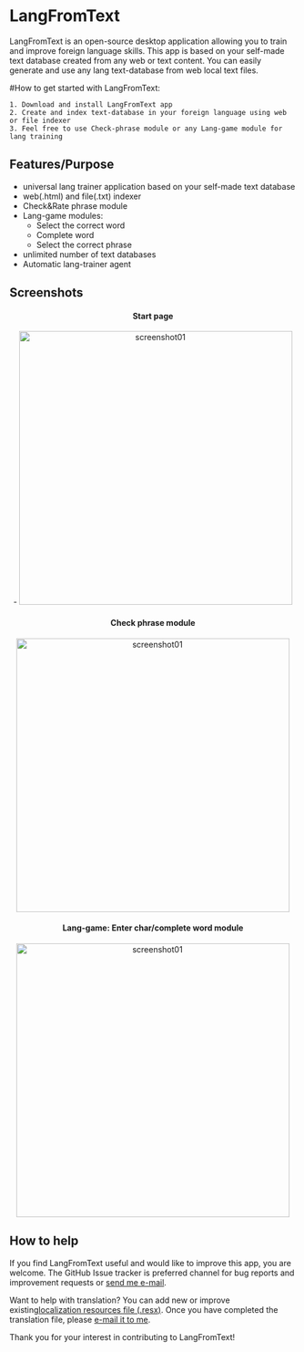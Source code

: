 # LangFromText

LangFromText is an open-source desktop application allowing you to train and improve foreign language skills.
This app is based on your self-made text database created from any web or text content.
You can easily generate and use any lang text-database from web local text files.

 #How to get started with LangFromText: 

	1. Download and install LangFromText app 	
	2. Create and index text-database in your foreign language using web or file indexer
	3. Feel free to use Check-phrase module or any Lang-game module for lang training

## Features/Purpose

- universal lang trainer application based on your self-made text database
- web(.html) and file(.txt) indexer
- Check&Rate phrase module
- Lang-game modules:
	- Select the correct word
	- Complete word
	- Select the correct phrase
- unlimited number of text databases
- Automatic lang-trainer agent
 

## Screenshots

<div align="center">

#### Start page
<picture>
- <img alt="screenshot01" width="480" src="https://user-images.githubusercontent.com/28184960/201521134-4bfb614f-4255-4e02-b11f-ccf30ef65625.jpg">
</picture>

#### Check phrase module
<picture>
<img alt="screenshot01" width="480" src="https://user-images.githubusercontent.com/28184960/201521137-931211aa-ee78-4e44-94e7-c79c64bd9eba.jpg">
</picture>

#### Lang-game: Enter char/complete word module
<picture>
<img alt="screenshot01" width="480" src="https://user-images.githubusercontent.com/28184960/201521139-9d583acc-7120-478e-870b-a5bb15788d3e.jpg">
</picture>

</div>


## How to help

If you find LangFromText useful and would like to improve this app, you are welcome.
The GitHub Issue tracker is preferred channel for bug reports and improvement requests or <a href="mailto:support@jpinsoft.net?subject=LangFromText report">send me e-mail</a>.

Want to help with translation?
You can add new or improve existing<a href="https://github.com/Jpinsoft">localization resources file (.resx)</a>. 
Once you have completed the translation file, please <a href="mailto:support@jpinsoft.net?subject=LangFromText translation">e-mail it to me</a>. 

Thank you for your interest in contributing to LangFromText! 
